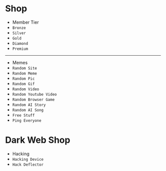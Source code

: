 # Shop

 - Member Tier
 - `Bronze`
 - `Silver`
 - `Gold`
 - `Diamond`
 - `Premium`

---------------------------------------------------------------------------------------------------------------------------------------------------------------------------------------------------------------------------------------------------------------------------------------

 - Memes
 - `Random Site`
 - `Random Meme`
 - `Random Pic`
 - `Random Gif`
 - `Random Video`
 - `Random Youtube Video`
 - `Random Browser Game`
 - `Random AI Story`
 - `Random AI Song`
 - `Free Stuff`
 - `Ping Everyone`
# Dark Web Shop

 - Hacking
 - `Hacking Device`
 - `Hack Deflector`
